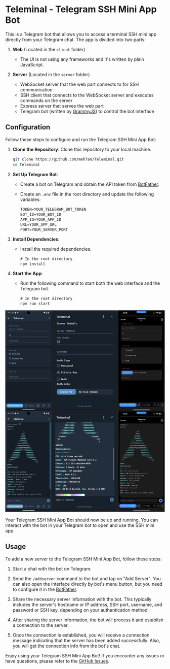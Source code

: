 # Teleminal - Telegram SSH Mini App Bot

This is a Telegram bot that allows you to access a terminal SSH mini app directly from your Telegram chat. The app is divided into two parts:

1. **Web** (Located in the `client` folder)

   - The UI is not using any frameworks and it's written by plain JavaScript.

2. **Server** (Located in the `server` folder)

   - WebSocket server that the web part connects to for SSH communication
   - SSH client that connects to the WebSocket server and executes commands on the server
   - Express server that serves the web part
   <!-- also add the link to grammy -->
   - Telegram bot (written by [GrammyJS](https://github.com/grammyjs/grammY)) to control the bot interface

## Configuration

Follow these steps to configure and run the Telegram SSH Mini App Bot:

1. **Clone the Repository**: Clone this repository to your local machine.

   ```bash
   git clone https://github.com/meh7an/Teleminal.git
   cd Teleminal
   ```

2. **Set Up Telegram Bot**:

   - Create a bot on Telegram and obtain the API token from [BotFather](https://core.telegram.org/bots#botfather).
   - Create an `.env` file in the root directory and update the following variables:

     ```
     TOKEN=YOUR_TELEGRAM_BOT_TOKEN
     BOT_ID=YOUR_BOT_ID
     APP_ID=YOUR_APP_ID
     URL=YOUR_APP_URL
     PORT=YOUR_SERVER_PORT
     ```

3. **Install Dependencies**:

   - Install the required dependencies.

     ```
     # In the root directory
     npm install
     ```

4. **Start the App**:

   - Run the following command to start both the web interface and the Telegram bot.

     ```
     # In the root directory
     npm run start
     ```

<img src="/screenshot.jpg">

Your Telegram SSH Mini App Bot should now be up and running. You can interact with the bot in your Telegram bot to open and use the SSH mini app.

## Usage

To add a new server to the Telegram SSH Mini App Bot, follow these steps:

1. Start a chat with the bot on Telegram.

2. Send the `/addserver` command to the bot and tap on "Add Server". You can also open the interface directly by bot's menu button, but you need to configure it in the [BotFather](http://t.me/botfather).

3. Share the necessary server information with the bot. This typically includes the server's hostname or IP address, SSH port, username, and password or SSH key, depending on your authentication method.

4. After sharing the server information, the bot will process it and establish a connection to the server.

5. Once the connection is established, you will receive a connection message indicating that the server has been added successfully. Also, you will get the connection info from the bot's chat.

Enjoy using your Telegram SSH Mini App Bot! If you encounter any issues or have questions, please refer to the [GitHub Issues](https://github.com/meh7an/Teleminal/issues).
